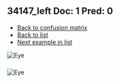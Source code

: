 ## 34147_left Doc: 1 Pred: 0
- [Back to confusion matrix](https://github.com/juliandewit/kaggle_retinopathy/blob/master/matrix.md)
- [Back to list](https://github.com/juliandewit/kaggle_retinopathy/blob/master/lists/10/list.md)
- [Next example in list](https://github.com/juliandewit/kaggle_retinopathy/blob/master/lists/10/34/34187_right.md)

![Eye](https://retinopaty.blob.core.windows.net/size1024/34147_left_1.jpeg)

### 

![Eye]()
